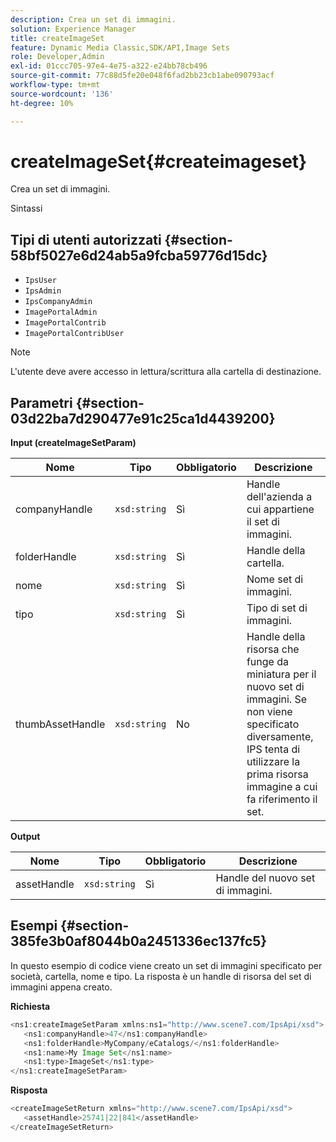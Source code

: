 ```yaml
---
description: Crea un set di immagini.
solution: Experience Manager
title: createImageSet
feature: Dynamic Media Classic,SDK/API,Image Sets
role: Developer,Admin
exl-id: 01ccc705-97e4-4e75-a322-e24bb78cb496
source-git-commit: 77c88d5fe20e048f6fad2bb23cb1abe090793acf
workflow-type: tm+mt
source-wordcount: '136'
ht-degree: 10%

---
```


# createImageSet{#createimageset}

Crea un set di immagini.

Sintassi

## Tipi di utenti autorizzati {#section-58bf5027e6d24ab5a9fcba59776d15dc}

* `IpsUser`
* `IpsAdmin`
* `IpsCompanyAdmin`
* `ImagePortalAdmin`
* `ImagePortalContrib`
* `ImagePortalContribUser`

>[!NOTE]
>
>L&#39;utente deve avere accesso in lettura/scrittura alla cartella di destinazione.

## Parametri {#section-03d22ba7d290477e91c25ca1d4439200}

**Input (createImageSetParam)**

| Nome | Tipo | Obbligatorio | Descrizione |
|---|---|---|---|
| companyHandle | `xsd:string` | Sì | Handle dell&#39;azienda a cui appartiene il set di immagini. |
| folderHandle | `xsd:string` | Sì | Handle della cartella. |
| nome | `xsd:string` | Sì | Nome set di immagini. |
| tipo | `xsd:string` | Sì | Tipo di set di immagini. |
| thumbAssetHandle | `xsd:string` | No | Handle della risorsa che funge da miniatura per il nuovo set di immagini. Se non viene specificato diversamente, IPS tenta di utilizzare la prima risorsa immagine a cui fa riferimento il set. |

**Output**

| Nome | Tipo | Obbligatorio | Descrizione |
|---|---|---|---|
| assetHandle | `xsd:string` | Sì | Handle del nuovo set di immagini. |

## Esempi {#section-385fe3b0af8044b0a2451336ec137fc5}

In questo esempio di codice viene creato un set di immagini specificato per società, cartella, nome e tipo. La risposta è un handle di risorsa del set di immagini appena creato.

**Richiesta**

```java
<ns1:createImageSetParam xmlns:ns1="http://www.scene7.com/IpsApi/xsd">
   <ns1:companyHandle>47</ns1:companyHandle>
   <ns1:folderHandle>MyCompany/eCatalogs/</ns1:folderHandle>
   <ns1:name>My Image Set</ns1:name>
   <ns1:type>ImageSet</ns1:type>
</ns1:createImageSetParam>
```

**Risposta**

```java
<createImageSetReturn xmlns="http://www.scene7.com/IpsApi/xsd">
   <assetHandle>25741|22|841</assetHandle>
</createImageSetReturn>
```
